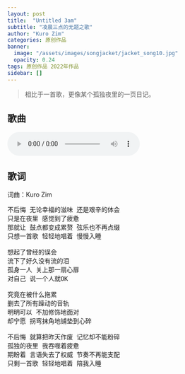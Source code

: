 ```yaml
---
layout: post
title:  "Untitled 3am"
subtitle: "凌晨三点的无题之歌"
author: "Kuro Zim"
categories: 原创作品
banner: 
  image: "/assets/images/songjacket/jacket_song10.jpg"
  opacity: 0.24
tags: 原创作品 2022年作品
sidebar: []
---
```


>  相比于一首歌，更像某个孤独夜里的一页日记。

## 歌曲

<audio controls><source src="/assets/audio/song10.mp3" type="audio/mp3"></audio>

## 歌词

词曲：Kuro Zim

<pre>
不后悔 无论幸福的滋味 还是艰辛的体会
只是在夜里 感觉到了疲惫
那就让 鼓点都变成累赘 弦乐也不再点缀
只想一首歌 轻轻地唱着 慢慢入睡

想起了曾经的误会
流下了好久没有流的泪
孤身一人 关上那一扇心扉
对自己 说一个人就OK

究竟在被什么拖累
删去了所有躁动的音轨
明明可以 不加修饰地面对
却宁愿 拐弯抹角地铺垫到心碎

不后悔 就算把昨天作废 记忆却不能粉碎
孤独的夜里 我吞噬着疲惫
期盼着 言语失去了权威 节奏不再能支配
只剩一首歌 轻轻地唱着 陪我入睡
</pre>